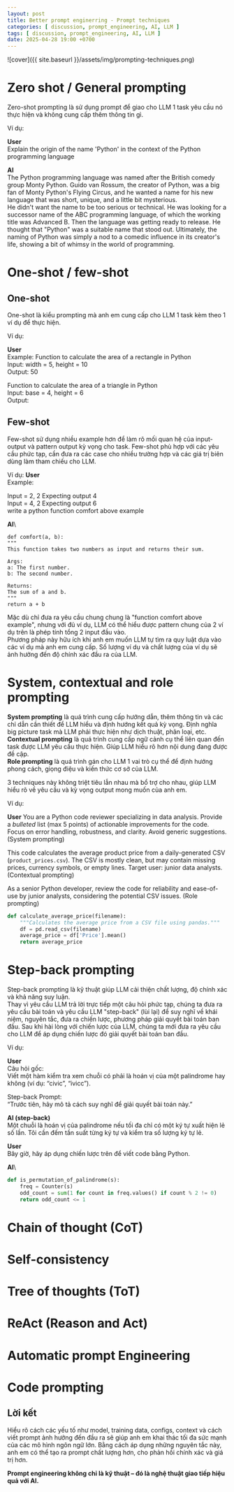 ```yaml
---
layout: post
title: Better prompt enginerring - Prompt techniques
categories: [ discussion, prompt_engineering, AI, LLM ]
tags: [ discussion, prompt_engineering, AI, LLM ]
date: 2025-04-28 19:00 +0700
---
```


![cover]({{ site.baseurl }}/assets/img/prompting-techniques.png)

# Zero shot / General prompting
Zero-shot prompting là sử dụng prompt để giao cho LLM 1 task yêu cầu nó thực hiện và không cung cấp thêm thông tin gì.

Ví dụ:

**User**\
Explain the origin of the name 'Python' in the context of the Python programming language

**AI**\
The Python programming language was named after the British comedy group Monty Python.
 Guido van Rossum, the creator of Python, was a big fan of Monty Python's Flying Circus, and he wanted a name for his new language that was short, unique, and a little bit mysterious.\
 He didn't want the name to be too serious or technical. He was looking for a successor name of the ABC programming language, of which the working title was Advanced B. Then the language was getting ready to release. He thought that "Python" was a suitable name that stood out. Ultimately, the naming of Python was simply a nod to a comedic influence in its creator's life, showing a bit of whimsy in the world of programming.

# One-shot / few-shot
## One-shot
One-shot là kiểu prompting mà anh em cung cấp cho LLM 1 task kèm theo 1 ví dụ để thực hiện.

Ví dụ:

**User**\
Example: Function to calculate the area of a rectangle in Python\
Input: width = 5, height = 10\
 Output: 50

Function to calculate the area of a triangle in Python\
Input: base = 4, height = 6\
Output:

## Few-shot
Few-shot sử dụng nhiều example hơn để làm rõ mối quan hệ của input-output và pattern output kỳ vọng cho task. Few-shot phù hợp với các yêu cầu phức tạp, cần đưa ra các case cho nhiều trường hợp và các giá trị biên dùng làm tham chiếu cho LLM.

Ví dụ:
**User**\
Example:

Input = 2, 2 Expecting output 4\
Input = 4, 2 Expecting output 6\
write a python function comfort above example

**AI**\
```
def comfort(a, b):
"""
This function takes two numbers as input and returns their sum.

Args:
a: The first number.
b: The second number.

Returns:
The sum of a and b.
"""
return a + b
```

Mặc dù chỉ đưa ra yêu cầu chung chung là "function comfort above example", nhưng với đủ ví dụ, LLM có thể hiểu được pattern chung của 2 ví dụ trên là phép tính tổng 2 input đầu vào.\
Phương pháp này hữu ích khi anh em muốn LLM tự tìm ra quy luật dựa vào các ví dụ mà anh em cung cấp. Số lượng ví dụ và chất lượng của ví dụ sẽ ảnh hưởng đến độ chính xác đầu ra của LLM.

# System, contextual and role prompting
**System prompting** là quá trình cung cấp hướng dẫn, thêm thông tin và các chỉ dẫn cần thiết để LLM hiểu và định hướng kết quả kỳ vọng. Định nghĩa big picture task mà LLM phải thực hiện như dịch thuật, phân loại, etc.\
**Contextual prompting** là quá trình cung cấp ngữ cảnh cụ thể liên quan đến task được LLM yêu cầu thực hiện. Giúp LLM hiểu rõ hơn nội dung đang được đề cập.\
**Role prompting** là quá trình gán cho LLM 1 vai trò cụ thể để định hướng phong cách, giọng điệu và kiến thức cơ sở của LLM.

3 techniques này không triệt tiêu lẫn nhau mà bổ trợ cho nhau, giúp LLM hiểu rõ về yêu cầu và kỳ vọng output mong muốn của anh em.

Ví dụ:

**User**
You are a Python code reviewer specializing in data analysis. Provide a *bulleted* list (max 5 points) of actionable improvements for the code. Focus on error handling, robustness, and clarity. Avoid generic suggestions. (System prompting)

This code calculates the average product price from a daily-generated CSV (`product_prices.csv`). The CSV is mostly clean, but may contain missing prices, currency symbols, or empty lines. Target user: junior data analysts. (Contextual prompting)

As a senior Python developer, review the code for reliability and ease-of-use by junior analysts, considering the potential CSV issues. (Role prompting)

```python
def calculate_average_price(filename):
    """Calculates the average price from a CSV file using pandas."""
    df = pd.read_csv(filename)
    average_price = df['Price'].mean()
    return average_price
```

# Step-back prompting
Step-back prompting là kỹ thuật giúp LLM cải thiện chất lượng, độ chính xác và khả năng suy luận.\
Thay vì yêu cầu LLM trả lời trực tiếp một câu hỏi phức tạp, chúng ta đưa ra yêu cầu bài toán và yêu cầu LLM "step-back" (lùi lại) để suy nghĩ về khái niệm, nguyên tắc, đưa ra chiến lược, phương pháp giải quyết bài toán ban đầu. Sau khi hài lòng với chiến lược của LLM, chúng ta mới đưa ra yêu cầu cho LLM để áp dụng chiến lược đó giải quyết bài toán ban đầu.


Ví dụ:

**User**\
Câu hỏi gốc:\
Viết một hàm kiểm tra xem chuỗi có phải là hoán vị của một palindrome hay không (ví dụ: “civic”, “ivicc”).

Step-back Prompt:\
“Trước tiên, hãy mô tả cách suy nghĩ để giải quyết bài toán này.”

**AI (step-back)**\
Một chuỗi là hoán vị của palindrome nếu tối đa chỉ có một ký tự xuất hiện lẻ số lần. Tôi cần đếm tần suất từng ký tự và kiểm tra số lượng ký tự lẻ.

**User**\
Bây giờ, hãy áp dụng chiến lược trên để viết code bằng Python.

**AI**\
```python
def is_permutation_of_palindrome(s):
    freq = Counter(s)
    odd_count = sum(1 for count in freq.values() if count % 2 != 0)
    return odd_count <= 1
```

# Chain of thought (CoT)

# Self-consistency

# Tree of thoughts (ToT)

# ReAct (Reason and Act)

# Automatic prompt Engineering

# Code prompting





## Lời kết
Hiểu rõ cách các yếu tố như model, training data, configs, context và cách viết prompt ảnh hưởng đến đầu ra sẽ giúp anh em khai thác tối đa sức mạnh của các mô hình ngôn ngữ lớn. Bằng cách áp dụng những nguyên tắc này, anh em có thể tạo ra prompt chất lượng hơn, cho phản hồi chính xác và giá trị hơn.

**Prompt engineering không chỉ là kỹ thuật – đó là nghệ thuật giao tiếp hiệu quả với AI.**

